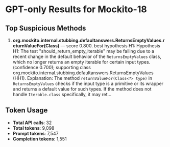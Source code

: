 # GPT-only Results for Mockito-18

## Top Suspicious Methods

1. **org.mockito.internal.stubbing.defaultanswers.ReturnsEmptyValues.returnValueFor(Class)** — score 0.800. best hypothesis H1: Hypothesis H1: The test "should_return_empty_iterable" may be failing due to a recent change in the default behavior of the `ReturnsEmptyValues` class, which no longer returns an empty iterable for certain input types. (confidence 0.700); supporting class org.mockito.internal.stubbing.defaultanswers.ReturnsEmptyValues (HH1).
    Explanation: The method `returnValueFor(Class<?> type)` in `ReturnsEmptyValues` checks if the input type is a primitive or its wrapper and returns a default value for such types. If the method does not handle `Iterable.class` specifically, it may ret...


## Token Usage

- **Total API calls**: 32
- **Total tokens**: 9,098
- **Prompt tokens**: 7,547
- **Completion tokens**: 1,551
